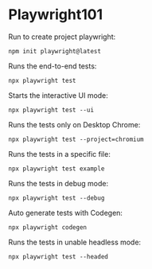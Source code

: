 # Playwright101

Run to create project playwright:

    npm init playwright@latest

Runs the end-to-end tests:

    npx playwright test

Starts the interactive UI mode:

    npx playwright test --ui
  
Runs the tests only on Desktop Chrome:

    npx playwright test --project=chromium

Runs the tests in a specific file:

    npx playwright test example 

Runs the tests in debug mode:

    npx playwright test --debug  

Auto generate tests with Codegen:

    npx playwright codegen

Runs the tests in unable headless mode:

    npx playwright test --headed
